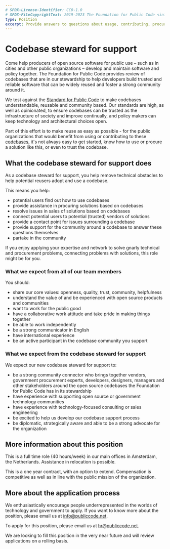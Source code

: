 ```yaml
---
# SPDX-License-Identifier: CC0-1.0
# SPDX-FileCopyrightText: 2019-2023 The Foundation for Public Code <info@publiccode.net>
type: Position
excerpt: Provide answers to questions about usage, contributing, procurement and more (Full time, Amsterdam)
---
```


# Codebase steward for support

Come help producers of open source software for public use – such as in cities and other public organizations – develop and maintain software and policy together. The Foundation for Public Code provides review of codebases that are in our stewardship to help developers build trusted and reliable software that can be widely reused and foster a strong community around it.

We test against the [Standard for Public Code](https://standard.publiccode.net/) to make codebases understandable, reusable and community based. Our standards are high, as well as opinionated, to ensure codebases can be trusted as the infrastructure of society and improve continually, and policy makers can keep technology and architectural choices open.

Part of this effort is to make reuse as easy as possible - for the public organizations that would benefit from using or contributing to these [codebases](https://about.publiccode.net/glossary/codebase-definition), it's not always easy to get started, know how to use or procure a solution like this, or even to trust the codebase.

## What the codebase steward for support does

As a codebase steward for support, you help remove technical obstacles to help potential reusers adopt and use a codebase.

This means you help:

* potential users find out how to use codebases
* provide assistance in procuring solutions based on codebases
* resolve issues in sales of solutions based on codebases
* connect potential users to potential (trusted) vendors of solutions
* provide a contact point for issues surrounding a codebase
* provide support for the community around a codebase to answer these questions themselves
* partake in the community

If you enjoy applying your expertise and network to solve gnarly technical and procurement problems, connecting problems with solutions, this role might be for you.

### What we expect from all of our team members

You should:

* share our core values: openness, quality, trust, community, helpfulness
* understand the value of and be experienced with open source products and communities
* want to work for the public good
* have a collaborative work attitude and take pride in making things together
* be able to work independently
* be a strong communicator in English
* have international experience
* be an active participant in the codebase community you support

### What we expect from the codebase steward for support

We expect our new  codebase steward for support to:

* be a strong community connector who brings together vendors, government procurement experts, developers, designers, managers and other stakeholders around the open source codebases the Foundation for Public Code has in its stewardship
* have experience with supporting open source or government technology communities
* have experience with technology-focused consulting or sales engineering
* be excited to help us develop our codebase support process
* be diplomatic, strategically aware and able to be a strong advocate for the organization

## More information about this position

This is a full time role (40 hours/week) in our main offices in Amsterdam, the Netherlands. Assistance in relocation is possible.

This is a one year contract, with an option to extend. Compensation is competitive as well as in line with the public mission of the organization.

## More about the application process

We enthusiastically encourage people underrepresented in the worlds of technology and government to apply.
If you want to know more about the position, please email us at info@publiccode.net.

To apply for this position, please email us at hr@publiccode.net.

We are looking to fill this position in the very near future and will review applications on a rolling basis.
